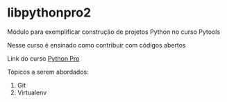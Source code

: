 # libpythonpro2
Módulo para exemplificar construção de projetos Python no curso Pytools

Nesse curso é ensinado como contribuir com códigos abertos

Link do curso [Python Pro](https://plataforma.dev.pro.br)

Tópicos a serem abordados:
1. Git
2. Virtualenv